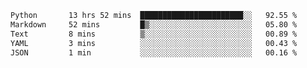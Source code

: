 <!--START_SECTION:waka-->

```txt
Python       13 hrs 52 mins  ███████████████████████░░   92.55 %
Markdown     52 mins         █▒░░░░░░░░░░░░░░░░░░░░░░░   05.80 %
Text         8 mins          ▒░░░░░░░░░░░░░░░░░░░░░░░░   00.89 %
YAML         3 mins          ░░░░░░░░░░░░░░░░░░░░░░░░░   00.43 %
JSON         1 min           ░░░░░░░░░░░░░░░░░░░░░░░░░   00.16 %
```

<!--END_SECTION:waka-->
